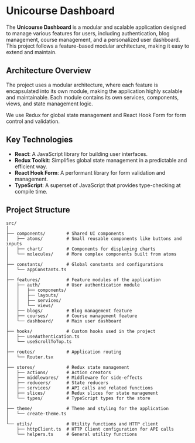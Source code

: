 # Unicourse Dashboard

The **Unicourse Dashboard** is a modular and scalable application designed to manage various features for users, including authentication, blog management, course management, and a personalized user dashboard. This project follows a feature-based modular architecture, making it easy to extend and maintain.

## Architecture Overview

The project uses a modular architecture, where each feature is encapsulated into its own module, making the application highly scalable and maintainable. Each module contains its own services, components, views, and state management logic.

We use Redux for global state management and React Hook Form for form control and validation.

## Key Technologies

- **React**: A JavaScript library for building user interfaces.
- **Redux Toolkit**: Simplifies global state management in a predictable and efficient way.
- **React Hook Form**: A performant library for form validation and management.
- **TypeScript**: A superset of JavaScript that provides type-checking at compile time.

## Project Structure

```plaintext
src/
│
├── components/        # Shared UI components
│   ├── atoms/         # Small reusable components like buttons and inputs
│   ├── chart/         # Components for displaying charts
│   └── molecules/     # More complex components built from atoms
│
├── constants/         # Global constants and configurations
│   └── appConstants.ts
│
├── features/          # Feature modules of the application
│   ├── auth/          # User authentication module
│   │   ├── components/
│   │   ├── layouts/
│   │   ├── services/
│   │   └── views/
│   ├── blogs/         # Blog management feature
│   ├── courses/       # Course management feature
│   └── dashboard/     # Main user dashboard
│
├── hooks/             # Custom hooks used in the project
│   ├── useAuthentication.ts
│   └── useScrollToTop.ts
│
├── routes/            # Application routing
│   └── Router.tsx
│
├── stores/            # Redux state management
│   ├── actions/       # Action creators
│   ├── middlewares/   # Middleware for side-effects
│   ├── reducers/      # State reducers
│   ├── services/      # API calls and related functions
│   ├── slices/        # Redux slices for state management
│   └── types/         # TypeScript types for the store
│
├── theme/             # Theme and styling for the application
│   └── create-theme.ts
│
└── utils/             # Utility functions and HTTP client
    ├── httpClient.ts  # HTTP Client configuration for API calls
    └── helpers.ts     # General utility functions
